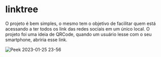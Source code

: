 # linktree

O projeto é bem simples, o mesmo tem o objetivo de facilitar quem está acessando a ter todos os link das redes sociais em um único local. O projeto foi uma ideia de QRCode, quando um usuário lesse com o seu smartphone, abriria esse link.

![Peek 2023-01-25 23-56](https://user-images.githubusercontent.com/14916078/214748767-8c097527-d041-42b5-9f5f-12ce198de3e7.gif)
